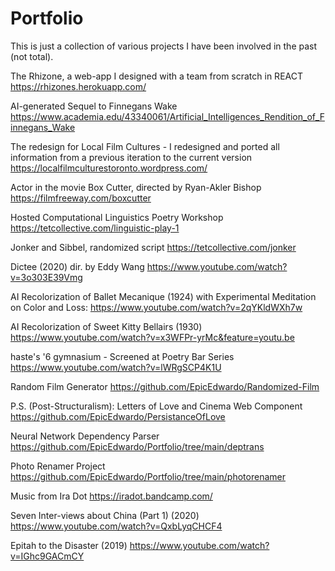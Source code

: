 # Portfolio
This is just a collection of various projects I have been involved in the past (not total).


The Rhizone, a web-app I designed with a team from scratch in REACT 
https://rhizones.herokuapp.com/

AI-generated Sequel to Finnegans Wake
https://www.academia.edu/43340061/Artificial_Intelligences_Rendition_of_Finnegans_Wake

The redesign for Local Film Cultures - I redesigned and ported all information from a previous iteration to the current version
https://localfilmculturestoronto.wordpress.com/

Actor in the movie Box Cutter, directed by Ryan-Akler Bishop
https://filmfreeway.com/boxcutter

Hosted Computational Linguistics Poetry Workshop
https://tetcollective.com/linguistic-play-1

Jonker and Sibbel, randomized script
https://tetcollective.com/jonker

Dictee (2020) dir. by Eddy Wang
https://www.youtube.com/watch?v=3o303E39Vmg

AI Recolorization of Ballet Mecanique (1924) with Experimental Meditation on Color and Loss:
https://www.youtube.com/watch?v=2qYKldWXh7w

AI Recolorization of Sweet Kitty Bellairs (1930) 
https://www.youtube.com/watch?v=x3WFPr-yrMc&feature=youtu.be

haste's '6 gymnasium - Screened at Poetry Bar Series
https://www.youtube.com/watch?v=lWRgSCP4K1U

Random Film Generator 
https://github.com/EpicEdwardo/Randomized-Film

P.S. (Post-Structuralism): Letters of Love and Cinema Web Component
https://github.com/EpicEdwardo/PersistanceOfLove

Neural Network Dependency Parser
https://github.com/EpicEdwardo/Portfolio/tree/main/deptrans

Photo Renamer Project
https://github.com/EpicEdwardo/Portfolio/tree/main/photorenamer

Music from Ira Dot
https://iradot.bandcamp.com/

Seven Inter-views about China (Part 1) (2020)
https://www.youtube.com/watch?v=QxbLyqCHCF4

Epitah to the Disaster (2019)
https://www.youtube.com/watch?v=IGhc9GACmCY
